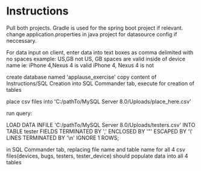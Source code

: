 # Instructions

Pull both projects. Gradle is used for the spring boot project if relevant. change application.properties in java project for datasource config if neccessary.

For data input on client, enter data into text boxes as comma delimited with no spaces
example: US,GB not US, GB
spaces are valid inside of device name ie: 
iPhone 4,Nexus 4 is valid
iPhone 4, Nexus 4 is not 


create database named 'applause_exercise'
copy content of Instructions/SQL Creation into SQL Commander tab, execute for creation of tables

place csv files into 'C:/pathTo/MySQL Server 8.0/Uploads/place_here.csv'

run query:

LOAD DATA INFILE 'C:/pathTo/MySQL Server 8.0/Uploads/testers.csv'
INTO TABLE tester
FIELDS TERMINATED BY ','
ENCLOSED BY '"'
ESCAPED BY '\\'
LINES TERMINATED BY '\n'
IGNORE 1 ROWS;

in SQL Commander tab, replacing file name and table name for all 4 csv files(devices, bugs, testers, tester_device)
should populate data into all 4 tables
